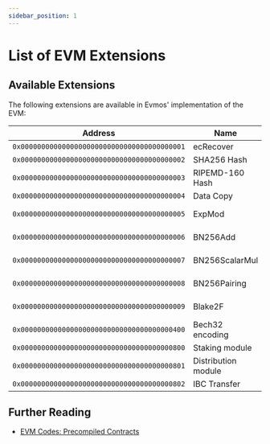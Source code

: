 ```yaml
---
sidebar_position: 1
---
```


# List of EVM Extensions

## Available Extensions

The following extensions are available in Evmos' implementation of the EVM:

| Address                                      | Name                | Stateful | EIP                                               |
| -------------------------------------------- | ------------------- | -------- | ------------------------------------------------- |
| `0x0000000000000000000000000000000000000001` | ecRecover           | No       |                                                   |
| `0x0000000000000000000000000000000000000002` | SHA256 Hash         | No       |                                                   |
| `0x0000000000000000000000000000000000000003` | RIPEMD-160 Hash     | No       |                                                   |
| `0x0000000000000000000000000000000000000004` | Data Copy           | No       |                                                   |
| `0x0000000000000000000000000000000000000005` | ExpMod              | No       | [EIP-198](https://eips.ethereum.org/EIPS/eip-198) |
| `0x0000000000000000000000000000000000000006` | BN256Add            | No       | [EIP-196](https://eips.ethereum.org/EIPS/eip-196) |
| `0x0000000000000000000000000000000000000007` | BN256ScalarMul      | No       | [EIP-196](https://eips.ethereum.org/EIPS/eip-196) |
| `0x0000000000000000000000000000000000000008` | BN256Pairing        | No       | [EIP-197](https://eips.ethereum.org/EIPS/eip-197) |
| `0x0000000000000000000000000000000000000009` | Blake2F             | No       | [EIP-152](https://eips.ethereum.org/EIPS/eip-152) |
| `0x0000000000000000000000000000000000000400` | Bech32 encoding     | No       |                                                   |
| `0x0000000000000000000000000000000000000800` | Staking module      | Yes      |                                                   |
| `0x0000000000000000000000000000000000000801` | Distribution module | Yes      |                                                   |
| `0x0000000000000000000000000000000000000802` | IBC Transfer        | Yes      |                                                   |

## Further Reading

- [EVM Codes: Precompiled Contracts](https://www.evm.codes/precompiled)

